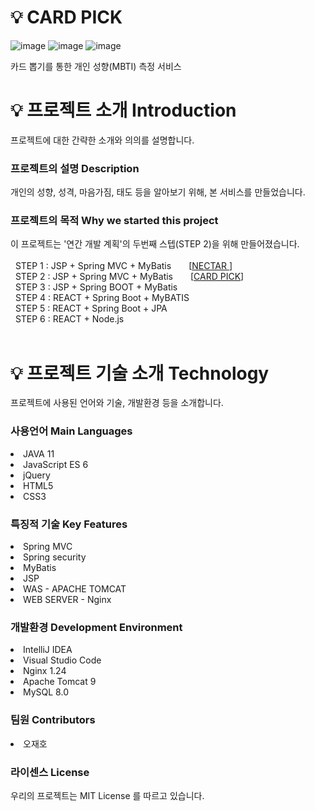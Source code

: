 # 💡 CARD PICK 

![image](https://github.com/CRE-A/CardPick/assets/121703704/7f4ee118-4314-40d3-9583-c1e6b47783b8)
![image](https://github.com/CRE-A/CardPick/assets/121703704/3eb0583f-5e5c-4c05-8fc5-9493cb9a0f95)
![image](https://github.com/CRE-A/CardPick/assets/121703704/ac3a76ea-2666-4a28-83f5-10ae840e2c79)

카드 뽑기를 통한 개인 성향(MBTI) 측정 서비스



# 💡 프로젝트 소개 Introduction


프로젝트에 대한 간략한 소개와 의의를 설명합니다.</br>


 ### 프로젝트의 설명 Description



개인의 성향, 성격, 마음가짐, 태도 등을 알아보기 위해, 본 서비스를 만들었습니다.</br>



 ### 프로젝트의 목적 Why we started this project



이 프로젝트는 '연간 개발 계획'의 두번째 스텝(STEP 2)을 위해 만들어졌습니다. </br></br>
&nbsp; STEP 1 : JSP + Spring MVC + MyBatis  [[NECTAR ](https://github.com/CRE-A/Nectar)] </br>
&nbsp; STEP 2 : JSP + Spring MVC + MyBatis  [[CARD PICK](https://github.com/CRE-A/CardFlip)] </br>
&nbsp; STEP 3 : JSP + Spring BOOT + MyBatis    </br>
&nbsp; STEP 4 : REACT + Spring Boot + MyBATIS    </br>
&nbsp; STEP 5 : REACT + Spring Boot + JPA        </br>
&nbsp; STEP 6 : REACT + Node.js                  </br></br>




# 💡 프로젝트 기술 소개 Technology



프로젝트에 사용된 언어와 기술, 개발환경 등을 소개합니다.



### 사용언어 Main Languages



 <li>JAVA 11</li>

 <li>JavaScript ES 6 </li>
 
 <li>jQuery </li>

 <li>HTML5 </li>

 <li>CSS3</li>



### 특징적 기술 Key Features


 <li>Spring MVC </li>
 <li>Spring security</li>
 <li>MyBatis </li>
 <li>JSP</li>
 <li>WAS - APACHE TOMCAT</li>
 <li>WEB SERVER - Nginx</li>



### 개발환경 Development Environment



 <li>IntelliJ IDEA</li>

 <li>Visual Studio Code</li>

 <li>Nginx 1.24</li>

 <li>Apache Tomcat 9</li>

 <li>MySQL 8.0</li>
 
 
### 팀원 Contributors


 <li>오재호</li>


### 라이센스 License

우리의 프로젝트는 MIT License 를 따르고 있습니다.


